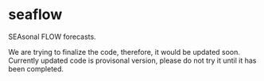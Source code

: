 # seaflow
SEAsonal FLOW forecasts.

We are trying to finalize the code, therefore, it would be updated soon.
Currently updated code is provisonal version, please do not try it until it has been completed.
